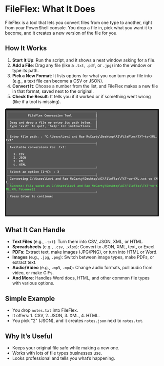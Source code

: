 # FileFlex: What It Does
FileFlex is a tool that lets you convert files from one type to another, right from your PowerShell console. You drop a file in, pick what you want it to become, and it creates a new version of the file for you.

## How It Works
1. **Start It Up**: Run the script, and it shows a neat window asking for a file.
2. **Add a File**: Drag any file (like a `.txt`, `.pdf`, or `.jpg`) into the window or type its path.
3. **Pick a New Format**: It lists options for what you can turn your file into (e.g., a text file can become a CSV or JSON).
4. **Convert It**: Choose a number from the list, and FileFlex makes a new file in that format, saved next to the original.
5. **Check the Result**: It tells you if it worked or if something went wrong (like if a tool is missing).

![FileFlex in Action](screenshot.png)

## What It Can Handle
- **Text Files** (e.g., `.txt`): Turn them into CSV, JSON, XML, or HTML.
- **Spreadsheets** (e.g., `.csv`, `.xlsx`): Convert to JSON, XML, text, or Excel.
- **PDFs**: Extract text, make images (JPG/PNG), or turn into HTML or Word.
- **Images** (e.g., `.jpg`, `.png`): Switch between image types, make PDFs, or extract text.
- **Audio/Video** (e.g., `.mp3`, `.mp4`): Change audio formats, pull audio from video, or make GIFs.
- **And More**: Handles Word docs, HTML, and other common file types with various options.

## Simple Example
- You drop `notes.txt` into FileFlex.
- It offers: 1. CSV, 2. JSON, 3. XML, 4. HTML.
- You pick "2" (JSON), and it creates `notes.json` next to `notes.txt`.

## Why It’s Useful
- Keeps your original file safe while making a new one.
- Works with lots of file types businesses use.
- Looks professional and tells you what’s happening.

